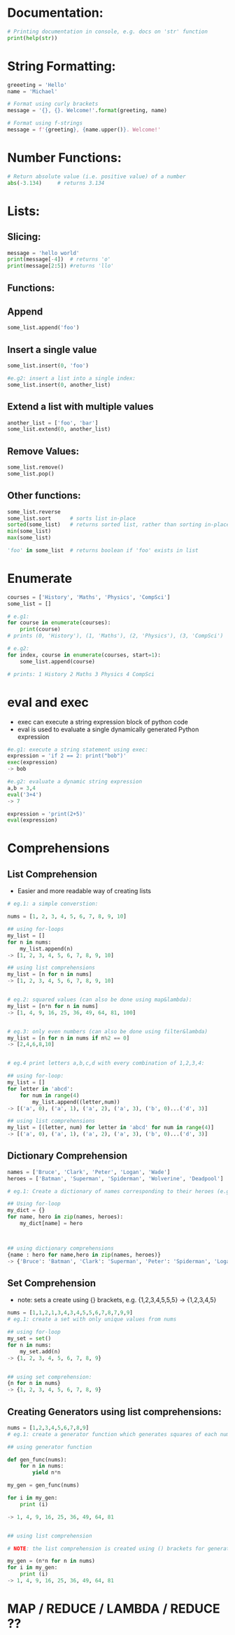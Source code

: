 # Documentation:

```py
# Printing documentation in console, e.g. docs on 'str' function
print(help(str))
```

# String Formatting:

```py
greeeting = 'Hello'
name = 'Michael'

# Format using curly brackets
message = '{}, {}. Welcome!'.format(greeting, name)

# Format using f-strings
message = f'{greeting}, {name.upper()}. Welcome!'
```

# Number Functions:

```py
# Return absolute value (i.e. positive value) of a number
abs(-3.134)     # returns 3.134

```

# Lists:

## Slicing:
```py
message = 'hello world'
print(message[-4])  # returns 'o'
print(message[2:5]) #returns 'llo'
```
## Functions:

## Append
```py
some_list.append('foo')
```

## Insert a single value
```py
some_list.insert(0, 'foo')

#e.g2: insert a list into a single index:
some_list.insert(0, another_list)
```

## Extend a list with multiple values
```py
another_list = ['foo', 'bar']
some_list.extend(0, another_list)
```

## Remove Values:
```py
some_list.remove()
some_list.pop()
```

## Other functions:
```py
some_list.reverse
some_list.sort      # sorts list in-place
sorted(some_list)   # returns sorted list, rather than sorting in-place
min(some_list)
max(some_list)

'foo' in some_list  # returns boolean if 'foo' exists in list
```

# Enumerate

```py
courses = ['History', 'Maths', 'Physics', 'CompSci']
some_list = []

# e.g1:
for course in enumerate(courses):
    print(course)
# prints (0, 'History'), (1, 'Maths'), (2, 'Physics'), (3, 'CompSci')

# e.g2:
for index, course in enumerate(courses, start=1):
    some_list.append(course)

# prints: 1 History 2 Maths 3 Physics 4 CompSci
```

# eval and exec
- exec can execute a string expression block of python code
- eval is used to evaluate a single dynamically generated Python expression
```py
#e.g1: execute a string statement using exec:
expression = 'if 2 == 2: print("bob")'
exec(expression)
-> bob

#e.g2: evaluate a dynamic string expression
a,b = 3,4
eval('3+4')
-> 7

expression = 'print(2+5)'
eval(expression)

```

# Comprehensions
## List Comprehension
- Easier and more readable way of creating lists

```py
# eg.1: a simple converstion:

nums = [1, 2, 3, 4, 5, 6, 7, 8, 9, 10]

## using for-loops
my_list = []
for n in nums:
    my_list.append(n)
-> [1, 2, 3, 4, 5, 6, 7, 8, 9, 10]

## using list comprehensions
my_list = [n for n in nums]
-> [1, 2, 3, 4, 5, 6, 7, 8, 9, 10]


# eg.2: squared values (can also be done using map&lambda):
my_list = [n*n for n in nums]
-> [1, 4, 9, 16, 25, 36, 49, 64, 81, 100]


# eg.3: only even numbers (can also be done using filter&lambda)
my_list = [n for n in nums if n%2 == 0]
-> [2,4,6,8,10]


# eg.4 print letters a,b,c,d with every combination of 1,2,3,4:

## using for-loop:
my_list = []
for letter in 'abcd':
    for num in range(4)
        my_list.append((letter,num))
-> [('a', 0), ('a', 1), ('a', 2), ('a', 3), ('b', 0)...('d', 3)]

## using list comprehensions
my_list = [(letter, num) for letter in 'abcd' for num in range(4)]
-> [('a', 0), ('a', 1), ('a', 2), ('a', 3), ('b', 0)...('d', 3)]

```

## Dictionary Comprehension

```py
names = ['Bruce', 'Clark', 'Peter', 'Logan', 'Wade']
heroes = ['Batman', 'Superman', 'Spiderman', 'Wolverine', 'Deadpool']

# eg.1: Create a dictionary of names corresponding to their heroes (e.g. {'Bruce': 'Batman'} )

## Using for-loop
my_dict = {}
for name, hero in zip(names, heroes):
    my_dict[name] = hero



## using dictionary comprehensions
{name : hero for name,hero in zip(names, heroes)}
-> {'Bruce': 'Batman', 'Clark': 'Superman', 'Peter': 'Spiderman', 'Logan': 'Wolverine', 'Wade': 'Deadpool'}
```

## Set Comprehension

- note: sets a create using {} brackets, e.g. {1,2,3,4,5,5,5} -> {1,2,3,4,5}


```py
nums = [1,1,2,1,3,4,3,4,5,5,6,7,8,7,9,9]
# eg.1: create a set with only unique values from nums

## using for-loop
my_set = set()
for n in nums:
    my_set.add(n)
-> {1, 2, 3, 4, 5, 6, 7, 8, 9}


## using set comprehension:
{n for n in nums}
-> {1, 2, 3, 4, 5, 6, 7, 8, 9}
```


## Creating Generators using list comprehensions:

```py
nums = [1,2,3,4,5,6,7,8,9]
# eg.1: create a generator function which generates squares of each num

## using generator function

def gen_func(nums):
    for n in nums:
        yield n*n

my_gen = gen_func(nums)

for i in my_gen:
    print (i)

-> 1, 4, 9, 16, 25, 36, 49, 64, 81


## using list comprehension

# NOTE: the list comprehension is created using () brackets for generators (instead of [])

my_gen = (n*n for n in nums)
for i in my_gen:
    print (i)
-> 1, 4, 9, 16, 25, 36, 49, 64, 81
```

# MAP / REDUCE / LAMBDA / REDUCE ??